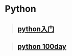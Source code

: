 # Python

>## [python入门](base_python.md)

>## [python 100day](Python-100-Days-master/python100d.md)


